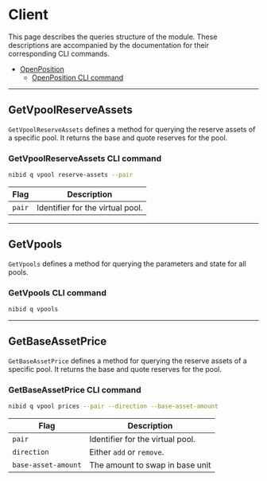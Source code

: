 # Client                    <!-- omit in toc -->

This page describes the queries structure of the module. These descriptions are accompanied by the documentation for their corresponding CLI commands.


- [OpenPosition](#openposition)
  - [OpenPosition CLI command](#openposition-cli-command)


---

## GetVpoolReserveAssets

`GetVpoolReserveAssets` defines a method for querying the reserve assets of a specific pool.
It returns the base and quote reserves for the pool.

### GetVpoolReserveAssets CLI command

```sh
nibid q vpool reserve-assets --pair
```

| Flag | Description |
| ---  | -------     |
| `pair` | Identifier for the virtual pool.


---

## GetVpools

`GetVpools` defines a method for querying the parameters and state for all pools.

### GetVpools CLI command

```sh
nibid q vpools
```

---

## GetBaseAssetPrice

`GetBaseAssetPrice` defines a method for querying the reserve assets of a specific pool.
It returns the base and quote reserves for the pool.

### GetBaseAssetPrice CLI command

```sh
nibid q vpool prices --pair --direction --base-asset-amount
```

| Flag | Description |
| ---  | -------     |
| `pair` | Identifier for the virtual pool.
| `direction` | Either `add` or `remove`.
| `base-asset-amount` | The amount to swap in base unit
